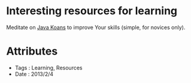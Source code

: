 # Interesting resources for learning

Meditate on [Java Koans](https://github.com/matyb/java-koans) to improve Your skills (simple,
for novices only).

# Attributes

- Tags : Learning, Resources
- Date : 2013/2/4